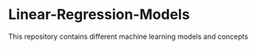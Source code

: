 # Linear-Regression-Models
This repository contains different machine learning models and concepts 
